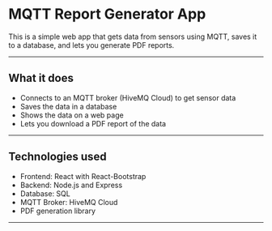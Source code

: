 # MQTT Report Generator App

This is a simple web app that gets data from sensors using MQTT, saves it to a database, and lets you generate PDF reports.

---

## What it does

- Connects to an MQTT broker (HiveMQ Cloud) to get sensor data
- Saves the data in a database
- Shows the data on a web page
- Lets you download a PDF report of the data

---

## Technologies used

- Frontend: React with React-Bootstrap  
- Backend: Node.js and Express  
- Database: SQL
- MQTT Broker: HiveMQ Cloud  
- PDF generation library

---
